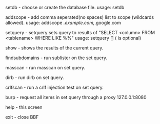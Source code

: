 setdb - choose or create the database file. usage: setdb <path to file>

addscope - add comma seperated(no spaces) list to scope (wildcards allowed). usage: addscope *.example.com,*.google.com

setquery - setquery sets query to results of "SELECT \<column\> FROM \<tablename\> WHERE <column> LIKE %<string>%"
           usage: setquery <column> <tablename> <column> [<string>] (<string> is optional)

show - shows the results of the current query.

findsubdomains - run sublister on the set query.

masscan - run masscan on set query.

dirb - run dirb on set query.

crlfscan - run a crlf injection test on set query.

burp - request all items in set query through a proxy 127.0.0.1:8080

help - this screen

exit - close BBF
